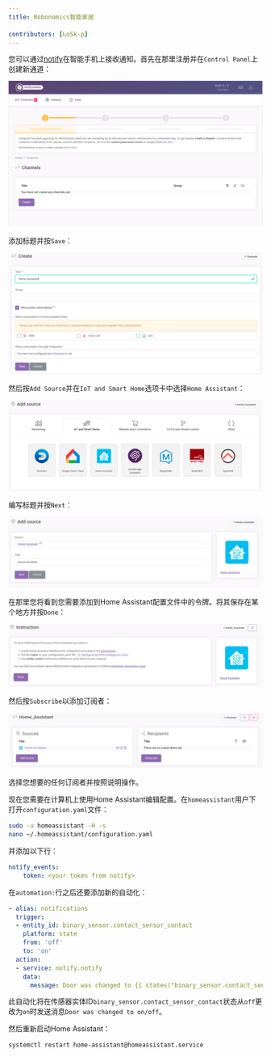 ```yaml
---
title: Robonomics智能家居

contributors: [LoSk-p]
---
```


您可以通过[notify](https://notify.events/)在智能手机上接收通知。首先在那里注册并在`Control Panel`上创建新通道：

![control_panel](../images/home-assistant/not_control_panel.png)

添加标题并按`Save`：

![channel](../images/home-assistant/not_create_chanell.png)

然后按`Add Source`并在`IoT and Smart Home`选项卡中选择`Home Assistant`：

![source](../images/home-assistant/not_add_source.png)

编写标题并按`Next`：

![source_next](../images/home-assistant/not_add_source_next.png)

在那里您将看到您需要添加到Home Assistant配置文件中的令牌。将其保存在某个地方并按`Done`：

![token](../images/home-assistant/not_token.png)

然后按`Subscribe`以添加订阅者：

![subscribe](../images/home-assistant/not_subscribe.png)

选择您想要的任何订阅者并按照说明操作。

现在您需要在计算机上使用Home Assistant编辑配置。在`homeassistant`用户下打开`configuration.yaml`文件：

```bash
sudo -u homeassistant -H -s
nano ~/.homeassistant/configuration.yaml
```

并添加以下行：

```yaml
notify_events:
    token: <your token from notify>
```
在`automation:`行之后还要添加新的自动化：
```yaml
- alias: notifications
  trigger:
  - entity_id: binary_sensor.contact_sensor_contact
    platform: state
    from: 'off'
    to: 'on'
  action:
  - service: notify.notify
    data:
      message: Door was changed to {{ states("binary_sensor.contact_sensor_contact") }}
```
此自动化将在传感器实体ID`binary_sensor.contact_sensor_contact`状态从`off`更改为`on`时发送消息`Door was changed to on/off`。

然后重新启动Home Assistant：
```bash
systemctl restart home-assistant@homeassistant.service
```